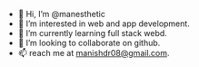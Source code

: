 - 👋 Hi, I’m @manesthetic
- 👀 I’m interested in web and app development.
- 🌱 I’m currently learning full stack webd.
- 💞️ I’m looking to collaborate on github.
- 📫 reach me at manishdr08@gmail.com.

<!---
manesthetic/manesthetic is a ✨ special ✨ repository because its `README.md` (this file) appears on your GitHub profile.
You can click the Preview link to take a look at your changes.
--->

